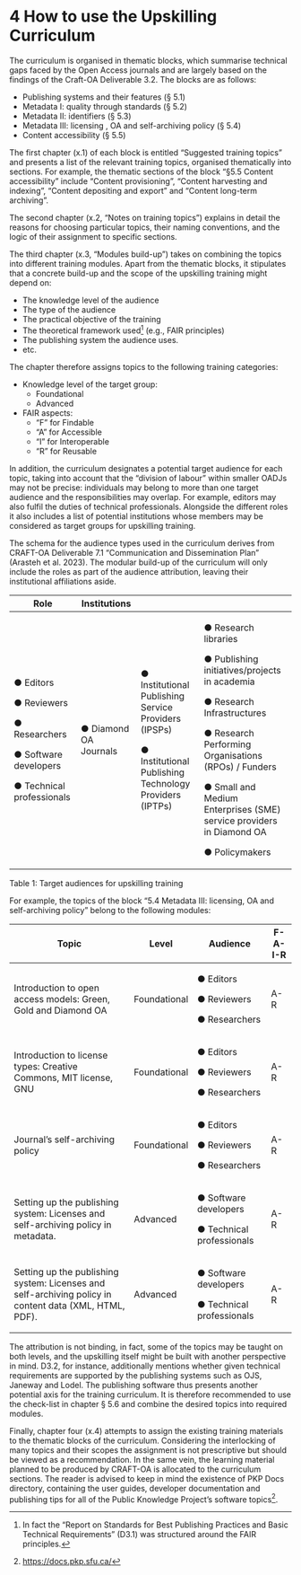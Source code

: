 # 4 How to use the Upskilling Curriculum

The curriculum is organised in thematic blocks, which summarise technical gaps faced by the Open Access journals and are largely based on the findings of the Craft-OA Deliverable 3.2. The blocks are as follows:

* Publishing systems and their features (§ 5.1)
* Metadata I: quality through standards (§ 5.2)
* Metadata II: identifiers (§ 5.3)
* Metadata III: licensing , OA and self-archiving policy (§ 5.4)
* Content accessibility (§ 5.5)

The first chapter (x.1) of each block is entitled “Suggested training topics” and presents a list of the relevant training topics, organised thematically into sections. For example, the thematic sections of the block “§5.5 Content accessibility” include “Content provisioning”, “Content harvesting and indexing”, “Content depositing and export” and “Content long-term archiving”.

The second chapter (x.2, “Notes on training topics”) explains in detail the reasons for choosing particular topics, their naming conventions, and the logic of their assignment to specific sections.

The third chapter (x.3, “Modules build-up”) takes on combining the topics into different training modules. Apart from the thematic blocks, it stipulates that a concrete build-up and the scope of the upskilling training might depend on:

* The knowledge level of the audience
* The type of the audience
* The practical objective of the training
* The theoretical framework used[^17] (e.g., FAIR principles)
* The publishing system the audience uses.
* etc.

The chapter therefore assigns topics to the following training categories:

* Knowledge level of the target group:
  * Foundational
  * Advanced
* FAIR aspects:
  * “F” for Findable
  * “A” for Accessible
  * “I” for Interoperable
  * “R” for Reusable

In addition, the curriculum designates a potential target audience for each topic, taking into account that the “division of labour” within smaller OADJs may not be precise: individuals may belong to more than one target audience and the responsibilities may overlap. For example, editors may also fulfil the duties of technical professionals. Alongside the different roles it also includes a list of potential institutions whose members may be considered as target groups for upskilling training.

The schema for the audience types used in the curriculum derives from CRAFT-OA Deliverable 7.1 “Communication and Dissemination Plan” (Arasteh et al. 2023). The modular build-up of the curriculum will only include the roles as part of the audience attribution, leaving their institutional affiliations aside.

| **Role**                                                                                                           | **Institutions**      |                                                                                                                           |                                                                                                                                                                                                                                                                             |
| ------------------------------------------------------------------------------------------------------------------ | --------------------- | ------------------------------------------------------------------------------------------------------------------------- | --------------------------------------------------------------------------------------------------------------------------------------------------------------------------------------------------------------------------------------------------------------------------- |
| <p>● Editors</p><p>● Reviewers</p><p>● Researchers</p><p>● Software developers</p><p>● Technical professionals</p> | ● Diamond OA Journals | <p>● Institutional Publishing Service Providers (IPSPs)</p><p>● Institutional Publishing Technology Providers (IPTPs)</p> | <p>● Research libraries</p><p>● Publishing initiatives/projects in academia</p><p>● Research Infrastructures</p><p>● Research Performing Organisations (RPOs) / Funders</p><p>● Small and Medium Enterprises (SME) service providers in Diamond OA</p><p>● Policymakers</p> |

Table 1: Target audiences for upskilling training

For example, the topics of the block “5.4 Metadata III: licensing, OA and self-archiving policy” belong to the following modules:

| **Topic**                                                                                              | **Level**    | **Audience**                                                 | **F-A-I-R** |
| ------------------------------------------------------------------------------------------------------ | ------------ | ------------------------------------------------------------ | ----------- |
| Introduction to open access models: Green, Gold and Diamond OA                                         | Foundational | <p>● Editors</p><p>● Reviewers</p><p>● Researchers</p>       | A-R         |
| Introduction to license types: Creative Commons, MIT license, GNU                                      | Foundational | <p>● Editors</p><p>● Reviewers</p><p>● Researchers</p>       | A-R         |
| Journal’s self-archiving policy                                                                        | Foundational | <p>● Editors</p><p>● Reviewers</p><p>● Researchers</p>       | A-R         |
| Setting up the publishing system: Licenses and self-archiving policy in metadata.                      | Advanced     | <p>● Software developers</p><p>● Technical professionals</p> | A-R         |
| Setting up the publishing system: Licenses and self-archiving policy in content data (XML, HTML, PDF). | Advanced     | <p>● Software developers</p><p>● Technical professionals</p> | A-R         |

The attribution is not binding, in fact, some of the topics may be taught on both levels, and the upskilling itself might be built with another perspective in mind. D3.2, for instance, additionally mentions whether given technical requirements are supported by the publishing systems such as OJS, Janeway and Lodel. The publishing software thus presents another potential axis for the training curriculum. It is therefore recommended to use the check-list in chapter § 5.6 and combine the desired topics into required modules.

Finally, chapter four (x.4) attempts to assign the existing training materials to the thematic blocks of the curriculum. Considering the interlocking of many topics and their scopes the assignment is not prescriptive but should be viewed as a recommendation. In the same vein, the learning material planned to be produced by CRAFT-OA is allocated to the curriculum sections. The reader is advised to keep in mind the existence of PKP Docs directory, containing the user guides, developer documentation and publishing tips for all of the Public Knowledge Project’s software topics[^18].

[^17]: In fact the “Report on Standards for Best Publishing Practices and Basic Technical Requirements” (D3.1) was structured around the FAIR principles.
[^18]: https://docs.pkp.sfu.ca/ 
